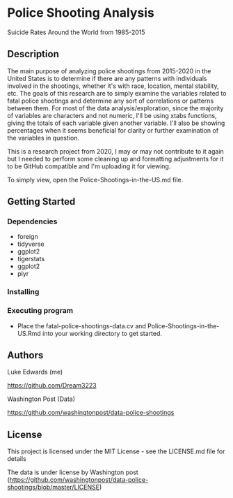 # Police Shooting Analysis

Suicide Rates Around the World from 1985-2015

## Description

The main purpose of analyzing police shootings from 2015-2020 in the United States is to determine if there are any patterns with individuals involved in the shootings, whether it's with race, location, mental stability, etc. The goals of this research are to simply examine the variables related to fatal police shootings and determine any sort of correlations or patterns between them. For most of the data analysis/exploration, since the majority of variables are characters and not numeric, I'll be using xtabs functions, giving the totals of each variable given another variable. I'll also be showing percentages when it seems beneficial for clarity or further examination of the variables in question.

This is a research project from 2020, I may or may not contribute to it again but I needed to perform some cleaning up and formatting adjustments for it to be GitHub compatible and I'm uploading it for viewing.

To simply view, open the Police-Shootings-in-the-US.md file.

## Getting Started

### Dependencies

* foreign
* tidyverse
* ggplot2
* tigerstats
* ggplot2
* plyr

### Installing

### Executing program

* Place the fatal-police-shootings-data.cv and Police-Shootings-in-the-US.Rmd into your working directory to get started.

## Authors

Luke Edwards (me)

https://github.com/Dream3223

Washington Post (Data)

https://github.com/washingtonpost/data-police-shootings


## License

This project is licensed under the MIT License - see the LICENSE.md file for details

The data is under license by Washington post
(https://github.com/washingtonpost/data-police-shootings/blob/master/LICENSE)
